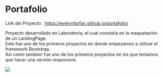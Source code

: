 # Portafolio

Link del Proyecto : https://evelynfarfan.github.io/portafolio/

Proyecto desarrollado en Laboratoria, el cual consistía en la maquetación de un LandingPage.
<br>
Este fue uno de los primeros proyectos en donde empezamos a utilizar el framework Bootstrap.
<br>
Así como tambien fue uno de los primeros proyectos en los que teniamos que hacer una versión responsive.

<img src="https://vgy.me/3PJ484.png">

